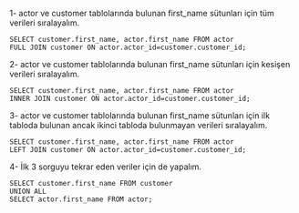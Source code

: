 1- actor ve customer tablolarında bulunan first_name sütunları için tüm verileri sıralayalım.
```
SELECT customer.first_name, actor.first_name FROM actor
FULL JOIN customer ON actor.actor_id=customer.customer_id;
```
2- actor ve customer tablolarında bulunan first_name sütunları için kesişen verileri sıralayalım.
```
SELECT customer.first_name, actor.first_name FROM actor
INNER JOIN customer ON actor.actor_id=customer.customer_id;
```
3- actor ve customer tablolarında bulunan first_name sütunları için ilk tabloda bulunan ancak ikinci tabloda bulunmayan verileri sıralayalım.
```
SELECT customer.first_name, actor.first_name FROM actor
LEFT JOIN customer ON actor.actor_id=customer.customer_id;
```
4- İlk 3 sorguyu tekrar eden veriler için de yapalım.
```
SELECT customer.first_name FROM customer
UNION ALL 
SELECT actor.first_name FROM actor;
```
